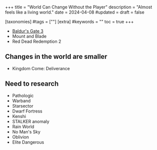 +++
title = "World Can Change Without the Player"
description = "Almost feels like a living world."
date = 2024-04-08
#updated = 
draft = false

[taxonomies]
#tags = [""]
[extra]
#keywords = ""
toc = true
+++

- [Baldur's Gate 3](@/games/baldurs-gate-3-2023.md)
- Mount and Blade
- Red Dead Redemption 2


## Changes in the world are smaller

- Kingdom Come: Deliverance

## Need to research

- Pathologic
- Warband
- Starsector
- Dwarf Fortress
- Kenshi
- STALKER anomaly
- Rain World
- No Man's Sky
- Oblivion
- Elite Dangerous

